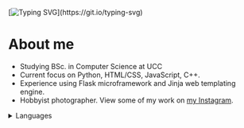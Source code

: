 [![Typing SVG](https://readme-typing-svg.demolab.com?font=Fira+Code&size=40&pause=1000&color=4707F7&repeat=false&width=600&height=65&lines=Hi%2C+I'm+M%C3%A1t%C3%A9+G.+Sa%C3%A1ry.)](https://git.io/typing-svg)
# About me

- Studying BSc. in Computer Science at UCC
- Current focus on Python, HTML/CSS, JavaScript, C++.
- Experience using Flask microframework and Jinja web templating engine.
- Hobbyist photographer. View some of my work on [my Instagram](https://www.instagram.com/matesaary/).

<!--START_SECTION:devmetics-->
<!--END_SECTION:devmetics-->

<details>
<summary>Languages</summary>

| Language  | Proficiency |
|----------:|-------------|
| English   | Fluent      |
| Hungarian | Native      |
| Russian   | Fluent      |
| German    | Basic       |
</details>
